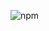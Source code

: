 ![npm](https://user-images.githubusercontent.com/39087395/47368566-43864680-d6b8-11e8-9b8d-fe435875c6cf.png)

